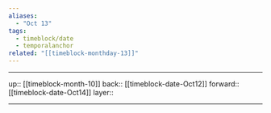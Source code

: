 ```yaml
---
aliases:
  - "Oct 13"
tags:
  - timeblock/date
  - temporalanchor
related: "[[timeblock-monthday-13]]"
---
```




***

up:: [[timeblock-month-10]]
back:: [[timeblock-date-Oct12]]
forward:: [[timeblock-date-Oct14]]
layer:: 

***

